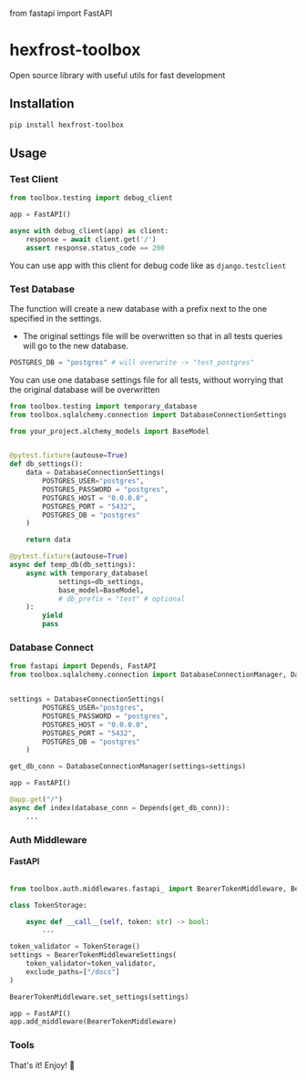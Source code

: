 from fastapi import FastAPI

# hexfrost-toolbox

Open source library with useful utils for fast development


## Installation

```bash
pip install hexfrost-toolbox
```

## Usage

### Test Client

```python
from toolbox.testing import debug_client

app = FastAPI()

async with debug_client(app) as client:
    response = await client.get('/')
    assert response.status_code == 200
```
You can use app with this client for debug code like as `django.testclient`


### Test Database

The function will create a new database with a prefix next to the one specified in the settings.


* The original settings file will be overwritten so that in all tests queries will go to the new database.

```python
POSTGRES_DB = "postgres" # will overwrite -> "test_postgres"
```

You can use one database settings file for all tests, without worrying that the original database will be overwritten

```python
from toolbox.testing import temporary_database
from toolbox.sqlalchemy.connection import DatabaseConnectionSettings

from your_project.alchemy_models import BaseModel


@pytest.fixture(autouse=True)
def db_settings():
    data = DatabaseConnectionSettings(
        POSTGRES_USER="postgres",
        POSTGRES_PASSWORD = "postgres",
        POSTGRES_HOST = "0.0.0.0",
        POSTGRES_PORT = "5432",
        POSTGRES_DB = "postgres"
    )

    return data

@pytest.fixture(autouse=True)
async def temp_db(db_settings):
    async with temporary_database(
            settings=db_settings,
            base_model=BaseModel,
            # db_prefix = "test" # optional
    ):
        yield
        pass
```

### Database Connect

```python
from fastapi import Depends, FastAPI
from toolbox.sqlalchemy.connection import DatabaseConnectionManager, DatabaseConnectionSettings


settings = DatabaseConnectionSettings(
        POSTGRES_USER="postgres",
        POSTGRES_PASSWORD = "postgres",
        POSTGRES_HOST = "0.0.0.0",
        POSTGRES_PORT = "5432",
        POSTGRES_DB = "postgres"
    )

get_db_conn = DatabaseConnectionManager(settings=settings)

app = FastAPI()

@app.get("/")
async def index(database_conn = Depends(get_db_conn)):
    ...
```

### Auth Middleware
#### FastAPI

```python

from toolbox.auth.middlewares.fastapi_ import BearerTokenMiddleware, BearerTokenMiddlewareSettings

class TokenStorage:

    async def __call__(self, token: str) -> bool:
        ...

token_validator = TokenStorage()
settings = BearerTokenMiddlewareSettings(
    token_validator=token_validator,
    exclude_paths=["/docs"]
)

BearerTokenMiddleware.set_settings(settings)

app = FastAPI()
app.add_middleware(BearerTokenMiddleware)

```

### Tools



That's it! Enjoy! 🚀
